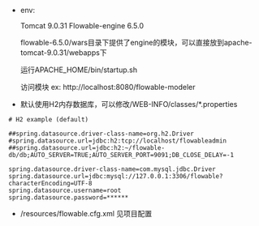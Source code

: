 + env:

    Tomcat 9.0.31
    Flowable-engine 6.5.0
    
    flowable-6.5.0/wars目录下提供了engine的模块，可以直接放到apache-tomcat-9.0.31/webapps下

    运行APACHE_HOME/bin/startup.sh

    访问模块 ex: http://localhost:8080/flowable-modeler

+ 默认使用H2内存数据库，可以修改/WEB-INFO/classes/*.properties
```
# H2 example (default)

##spring.datasource.driver-class-name=org.h2.Driver
#spring.datasource.url=jdbc:h2:tcp://localhost/flowableadmin
##spring.datasource.url=jdbc:h2:~/flowable-db/db;AUTO_SERVER=TRUE;AUTO_SERVER_PORT=9091;DB_CLOSE_DELAY=-1

spring.datasource.driver-class-name=com.mysql.jdbc.Driver
spring.datasource.url=jdbc:mysql://127.0.0.1:3306/flowable?characterEncoding=UTF-8
spring.datasource.username=root
spring.datasource.password=******
```

+ /resources/flowable.cfg.xml
    见项目配置